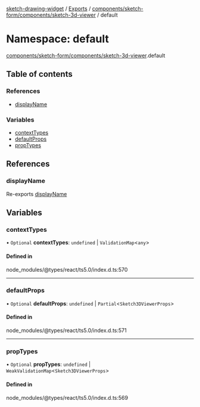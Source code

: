 [sketch-drawing-widget](../README.md) / [Exports](../modules.md) / [components/sketch-form/components/sketch-3d-viewer](components_sketch_form_components_sketch_3d_viewer.md) / default

# Namespace: default

[components/sketch-form/components/sketch-3d-viewer](components_sketch_form_components_sketch_3d_viewer.md).default

## Table of contents

### References

- [displayName](components_sketch_form_components_sketch_3d_viewer.default.md#displayname)

### Variables

- [contextTypes](components_sketch_form_components_sketch_3d_viewer.default.md#contexttypes)
- [defaultProps](components_sketch_form_components_sketch_3d_viewer.default.md#defaultprops)
- [propTypes](components_sketch_form_components_sketch_3d_viewer.default.md#proptypes)

## References

### displayName

Re-exports [displayName](components_sketch_form_components_message.default.md#displayname)

## Variables

### contextTypes

• `Optional` **contextTypes**: `undefined` \| `ValidationMap`\<`any`\>

#### Defined in

node_modules/@types/react/ts5.0/index.d.ts:570

___

### defaultProps

• `Optional` **defaultProps**: `undefined` \| `Partial`\<`Sketch3DViewerProps`\>

#### Defined in

node_modules/@types/react/ts5.0/index.d.ts:571

___

### propTypes

• `Optional` **propTypes**: `undefined` \| `WeakValidationMap`\<`Sketch3DViewerProps`\>

#### Defined in

node_modules/@types/react/ts5.0/index.d.ts:569
